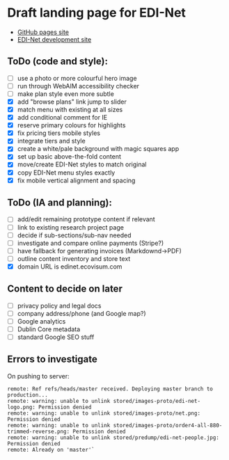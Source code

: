# Draft landing page for EDI-Net

- [GitHub pages site](https://edinet.github.io/edi-net-web/)
- [EDI-Net development site](http://edinet.ecovisum.com/)

## ToDo (code and style):

- [ ] use a photo or more colourful hero image
- [ ] run through WebAIM accessibility checker
- [ ] make plan style even more subtle
- [x] add "browse plans" link jump to slider
- [x] match menu with existing at all sizes
- [x] add conditional comment for IE
- [x] reserve primary colours for highlights
- [x] fix pricing tiers mobile styles
- [x] integrate tiers and style
- [x] create a white/pale background with magic squares app
- [x] set up basic above-the-fold content
- [x] move/create EDI-Net styles to match original
- [x] copy EDI-Net menu styles exactly
- [x] fix mobile vertical alignment and spacing

## ToDo (IA and planning):

- [ ] add/edit remaining prototype content if relevant
- [ ] link to existing research project page
- [ ] decide if sub-sections/sub-nav needed
- [ ] investigate and compare online payments (Stripe?)
- [ ] have fallback for generating invoices (Markdownd->PDF)
- [ ] outline content inventory and store text
- [x] domain URL is edinet.ecovisum.com

## Content to decide on later

- [ ] privacy policy and legal docs
- [ ] company address/phone (and Google map?)
- [ ] Google analytics
- [ ] Dublin Core metadata
- [ ] standard Google SEO stuff

## Errors to investigate

On pushing to server:

```
remote: Ref refs/heads/master received. Deploying master branch to production...
remote: warning: unable to unlink stored/images-proto/edi-net-logo.png: Permission denied
remote: warning: unable to unlink stored/images-proto/net.png: Permission denied
remote: warning: unable to unlink stored/images-proto/order4-all-880-trimmed-reverse.png: Permission denied
remote: warning: unable to unlink stored/predump/edi-net-people.jpg: Permission denied
remote: Already on 'master'`
```
